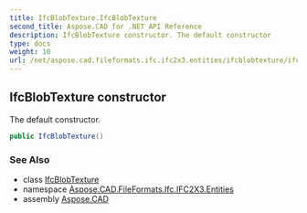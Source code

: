 ```yaml
---
title: IfcBlobTexture.IfcBlobTexture
second_title: Aspose.CAD for .NET API Reference
description: IfcBlobTexture constructor. The default constructor
type: docs
weight: 10
url: /net/aspose.cad.fileformats.ifc.ifc2x3.entities/ifcblobtexture/ifcblobtexture/
---
```

## IfcBlobTexture constructor

The default constructor.

```csharp
public IfcBlobTexture()
```

### See Also

* class [IfcBlobTexture](../)
* namespace [Aspose.CAD.FileFormats.Ifc.IFC2X3.Entities](../../ifcblobtexture/)
* assembly [Aspose.CAD](../../../)


